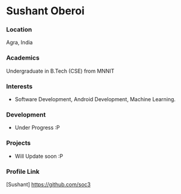 # Sushant Oberoi

### Location

Agra, India

### Academics

Undergraduate in B.Tech (CSE) from MNNIT

### Interests

- Software Development, Android Development, Machine Learning.

### Development

- Under Progress :P

### Projects

- Will Update soon :P

### Profile Link

[Sushant] https://github.com/soc3